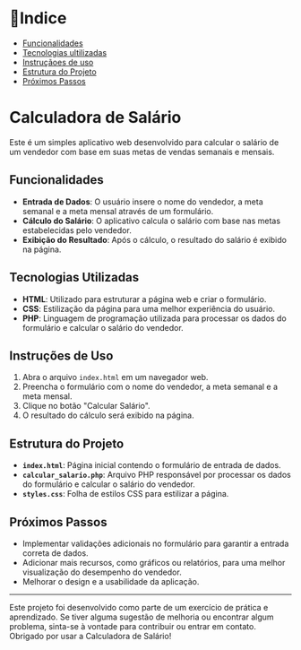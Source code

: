 # 📂Indice
* [Funcionalidades](#funcionalidades)
* [Tecnologias ultilizadas](#tecnologias-utilizadas)
* [Instruçãoes de uso](#instru%C3%A7%C3%B5es-de-uso)
* [Estrutura do Projeto](#estrutura-do-projeto)
* [Próximos Passos](#pr%C3%B3ximos-passos)

# Calculadora de Salário

Este é um simples aplicativo web desenvolvido para calcular o salário de um vendedor com base em suas metas de vendas semanais e mensais.

## Funcionalidades

- **Entrada de Dados**: O usuário insere o nome do vendedor, a meta semanal e a meta mensal através de um formulário.
- **Cálculo do Salário**: O aplicativo calcula o salário com base nas metas estabelecidas pelo vendedor.
- **Exibição do Resultado**: Após o cálculo, o resultado do salário é exibido na página.

## Tecnologias Utilizadas

- **HTML**: Utilizado para estruturar a página web e criar o formulário.
- **CSS**: Estilização da página para uma melhor experiência do usuário.
- **PHP**: Linguagem de programação utilizada para processar os dados do formulário e calcular o salário do vendedor.

## Instruções de Uso

1. Abra o arquivo `index.html` em um navegador web.
2. Preencha o formulário com o nome do vendedor, a meta semanal e a meta mensal.
3. Clique no botão "Calcular Salário".
4. O resultado do cálculo será exibido na página.

## Estrutura do Projeto

- **`index.html`**: Página inicial contendo o formulário de entrada de dados.
- **`calcular_salario.php`**: Arquivo PHP responsável por processar os dados do formulário e calcular o salário do vendedor.
- **`styles.css`**: Folha de estilos CSS para estilizar a página.

## Próximos Passos

- Implementar validações adicionais no formulário para garantir a entrada correta de dados.
- Adicionar mais recursos, como gráficos ou relatórios, para uma melhor visualização do desempenho do vendedor.
- Melhorar o design e a usabilidade da aplicação.

---
Este projeto foi desenvolvido como parte de um exercício de prática e aprendizado. Se tiver alguma sugestão de melhoria ou encontrar algum problema, sinta-se à vontade para contribuir ou entrar em contato. Obrigado por usar a Calculadora de Salário!
